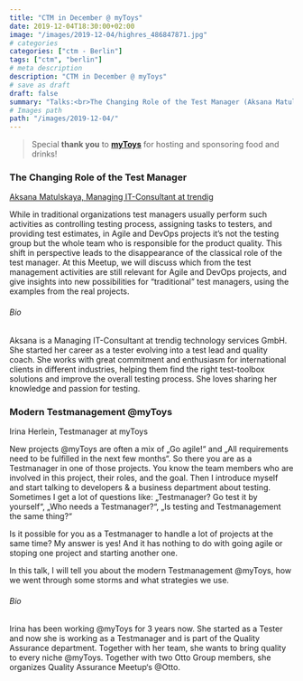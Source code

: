 ```yaml
---
title: "CTM in December @ myToys"
date: 2019-12-04T18:30:00+02:00
image: "/images/2019-12-04/highres_486847871.jpg"
# categories
categories: ["ctm - Berlin"]
tags: ["ctm", "berlin"]
# meta description
description: "CTM in December @ myToys"
# save as draft
draft: false
summary: "Talks:<br>The Changing Role of the Test Manager (Aksana Matulskaya) <br> Modern Testmanagement @myToys (Irina Herlein)"
# Images path
path: "/images/2019-12-04/"
---
```


> Special **thank you** to **[myToys](https://www.mytoys.de/)** for hosting and 
sponsoring food and drinks!

### The Changing Role of the Test Manager
[Aksana Matulskaya, Managing IT-Consultant at trendig](https://www.linkedin.com/in/aksana-matulskaya-81939317/)

While in traditional organizations test managers usually perform such 
activities as controlling testing process, assigning tasks to testers, 
and providing test estimates, in Agile and DevOps projects it’s not the 
testing group but the whole team who is responsible for the product 
quality. This shift in perspective leads to the disappearance of the 
classical role of the test manager. At this Meetup, we will discuss 
which from the test management activities are still relevant for Agile 
and DevOps projects, and give insights into new possibilities for 
“traditional” test managers, using the examples from the real projects.

###### Bio
Aksana is a Managing IT-Consultant at trendig technology services GmbH. 
She started her career as a tester evolving into a test lead and quality 
coach. She works with great commitment and enthusiasm for international 
clients in different industries, helping them find the right test-toolbox 
solutions and improve the overall testing process. She loves sharing her 
knowledge and passion for testing.

### Modern Testmanagement @myToys
Irina Herlein, Testmanager at myToys

New projects @myToys are often a mix of „Go agile!“ and „All 
requirements need to be fulfilled in the next few months“.
So there you are as a Testmanager in one of those projects. You 
know the team members who are involved in this project, their roles, 
and the goal. Then I introduce myself and start talking to developers & a business department about testing. Sometimes I get a lot of questions like: 
„Testmanager? Go test it by yourself“, „Who needs a Testmanager?“, 
„Is testing and Testmanagement the same thing?“

Is it possible for you as a Testmanager to handle a lot of projects 
at the same time? My answer is yes! And it has nothing to do with 
going agile or stoping one project and starting another one.

In this talk, I will tell you about the modern Testmanagement @myToys, 
how we went through some storms and what strategies we use.

###### Bio
Irina has been working @myToys for 3 years now. She started as a 
Tester and now she is working as a Testmanager and is part of the 
Quality Assurance department. Together with her team, she wants to 
bring quality to every niche @myToys. Together with two Otto Group 
members, she organizes Quality Assurance Meetup‘s @Otto.

